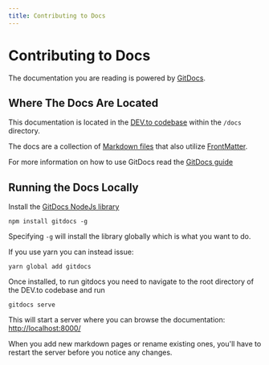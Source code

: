 ```yaml
---
title: Contributing to Docs
---
```


# Contributing to Docs

The documentation you are reading is powered by [GitDocs](https://github.com/timberio/gitdocs).

## Where The Docs Are Located

This documentation is located in the [DEV.to codebase](https://github.com/thepracticaldev/dev.to) within the `/docs` directory.

The docs are a collection of [Markdown files](https://en.wikipedia.org/wiki/Markdown) that also utilize [FrontMatter](https://jekyllrb.com/docs/front-matter/).

For more information on how to use GitDocs read the [GitDocs guide](https://gitdocs.netlify.com)

## Running the Docs Locally

Install the [GitDocs NodeJs library](https://www.npmjs.com/package/gitdocs)

```shell
npm install gitdocs -g
```

Specifying `-g` will install the library globally which is what you want to do.

If you use yarn you can instead issue:

```shell
yarn global add gitdocs
```

Once installed, to run gitdocs you need to navigate to the root
directory of the DEV.to codebase and run

```shell
gitdocs serve
```

This will start a server where you can browse the documentation: <http://localhost:8000/>

When you add new markdown pages or rename existing ones, you'll have to restart
the server before you notice any changes.
